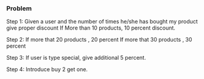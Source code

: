 ### Problem ###
Step 1:
Given a user and the number of times he/she has bought my product give proper discount
If More than 10 products, 10 percent discount.

Step 2:
If more that 20 products , 20 percent
If more that 30 products , 30 percent

Step 3:
If user is type special, give additional 5 percent.

Step 4:
Introduce buy 2 get one.